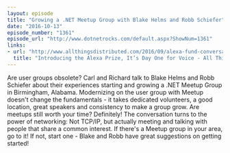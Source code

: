 ```yaml
---
layout: episode
title: "Growing a .NET Meetup Group with Blake Helms and Robb Schiefer"
date: "2016-10-13"
episode_number: "1361"
episode_url: "http://www.dotnetrocks.com/default.aspx?ShowNum=1361"
links:
- url: "http://www.allthingsdistributed.com/2016/09/alexa-fund-conversational-ai.html"
  title: "Introducing the Alexa Prize, It’s Day One for Voice - All Things Distributed"
---
```


Are user groups obsolete? Carl and Richard talk to Blake Helms and Robb Schiefer about their experiences starting and growing a .NET Meetup Group in Birmingham, Alabama. Modernizing on the user group with Meetup doesn't change the fundamentals - it takes dedicated volunteers, a good location, great speakers and consistency to make a group grow. Are meetups still worth your time? Definitely! The conversation turns to the power of networking: Not TCP/IP, but actually meeting and talking with people that share a common interest. If there's a Meetup group in your area, go to it! If not, start one - Blake and Robb have great suggestions on getting started!

